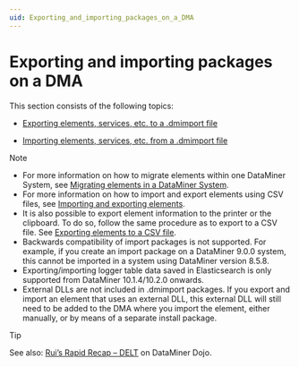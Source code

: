 ```yaml
---
uid: Exporting_and_importing_packages_on_a_DMA
---
```


# Exporting and importing packages on a DMA

This section consists of the following topics:

- [Exporting elements, services, etc. to a .dmimport file](xref:Exporting_elements_services_etc_to_a_dmimport_file)

- [Importing elements, services, etc. from a .dmimport file](xref:Importing_elements_services_etc_from_a_dmimport_file)

> [!NOTE]
> - For more information on how to migrate elements within one DataMiner System, see [Migrating elements in a DataMiner System](xref:Migrating_elements_in_a_DataMiner_System).
> - For more information on how to import and export elements using CSV files, see [Importing and exporting elements](xref:Importing_and_exporting_elements).
> - It is also possible to export element information to the printer or the clipboard. To do so, follow the same procedure as to export to a CSV file. See [Exporting elements to a CSV file](xref:Importing_and_exporting_elements#exporting-elements-to-a-csv-file).
> - Backwards compatibility of import packages is not supported. For example, if you create an import package on a DataMiner 9.0.0 system, this cannot be imported in a system using DataMiner version 8.5.8.
> - Exporting/importing logger table data saved in Elasticsearch is only supported from DataMiner 10.1.4/10.2.0 onwards.
> - External DLLs are not included in .dmimport packages. If you export and import an element that uses an external DLL, this external DLL will still need to be added to the DMA where you import the element, either manually, or by means of a separate install package.

> [!TIP]
> See also: [Rui’s Rapid Recap – DELT](https://community.dataminer.services/video/ruis-rapid-recap-delt/) on DataMiner Dojo.
